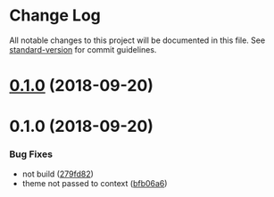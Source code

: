 # Change Log

All notable changes to this project will be documented in this file. See [standard-version](https://github.com/conventional-changelog/standard-version) for commit guidelines.

<a name="0.1.0"></a>
# [0.1.0](https://github.com/ekoeryanto/gatsby-plugin-mui/compare/v0.1.1...v0.1.0) (2018-09-20)



<a name="0.1.0"></a>
# 0.1.0 (2018-09-20)


### Bug Fixes

* not build ([279fd82](https://github.com/ekoeryanto/gatsby-plugin-mui/commit/279fd82))
* theme not passed to context ([bfb06a6](https://github.com/ekoeryanto/gatsby-plugin-mui/commit/bfb06a6))
